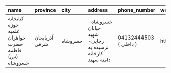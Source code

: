 | name                                               | province       | city    | address                                                  | phone_number           | website   |
|:---------------------------------------------------|:---------------|:--------|:---------------------------------------------------------|:-----------------------|:----------|
| کتابخانه حوزه علمیه خواهران حضرت فاطمه (س) خسروشاه | آذربایجان شرقی | خسروشاه | خسروشاه- خیابان شهید رجایی- نرسیده به كارخانه دامنه سهند | 04132444503 ( داخلی  ) | http://   |